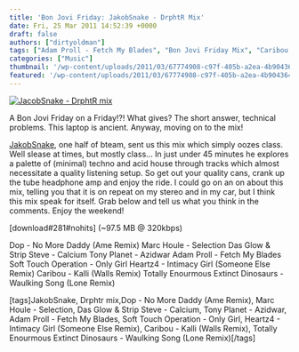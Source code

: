 ```yaml
---
title: 'Bon Jovi Friday: JakobSnake - DrphtR Mix'
date: Fri, 25 Mar 2011 14:52:39 +0000
draft: false
authors: ["dirtyoldman"]
tags: ["Adam Proll - Fetch My Blades", "Bon Jovi Friday Mix", "Caribou - Kalli (Walls Remix)", "Das Glow & Strip Steve - Calcium", "Dop - No More Daddy (Ame Remix)", "Drphtr mix", "Heartz4 - Intimacy Girl (Someone Else Remix)", "JakobSnake", "Marc Houle - Selection", "Soft Touch Operation - Only Girl", "Tony Planet - Azidwar", "Totally Enourmous Extinct Dinosaurs - Waulking Song (Lone Remix)"]
categories: ["Music"]
thumbnail: '/wp-content/uploads/2011/03/67774908-c97f-405b-a2ea-4b904364dfe7-150x150.jpg'
featured: '/wp-content/uploads/2011/03/67774908-c97f-405b-a2ea-4b904364dfe7-299x190.jpg'
---
```


[![](/wp-content/uploads/2011/03/67774908-c97f-405b-a2ea-4b904364dfe7.jpg "JacobSnake - DrphtR mix")](/2011/03/25/bon-jovi-friday-jacobsnake-drphtr-mix/67774908-c97f-405b-a2ea-4b904364dfe7/)

A Bon Jovi Friday on a Friday!?! What gives? The short answer, technical problems. This laptop is ancient. Anyway, moving on to the mix!

[JakobSnake](http://twitter.com/jakobsnake), one half of bteam, sent us this mix which simply oozes class. Well slease at times, but mostly class... In just under 45 minutes he explores a palette of (minimal) techno and acid house through tracks which almost necessitate a quality listening setup. So get out your quality cans, crank up the tube headphone amp and enjoy the ride. I could go on an on about this mix, telling you that it is on repeat on my stereo and in my car, but I think this mix speak for itself. Grab below and tell us what you think in the comments. Enjoy the weekend!

\[download#281#nohits\] (~97.5 MB @ 320kbps)

Dop - No More Daddy (Ame Remix) Marc Houle - Selection Das Glow & Strip Steve - Calcium Tony Planet - Azidwar Adam Proll - Fetch My Blades Soft Touch Operation - Only Girl Heartz4 - Intimacy Girl (Someone Else Remix) Caribou - Kalli (Walls Remix) Totally Enourmous Extinct Dinosaurs - Waulking Song (Lone Remix)

\[tags\]JakobSnake, Drphtr mix,Dop - No More Daddy (Ame Remix), Marc Houle - Selection, Das Glow & Strip Steve - Calcium, Tony Planet - Azidwar, Adam Proll - Fetch My Blades, Soft Touch Operation - Only Girl, Heartz4 - Intimacy Girl (Someone Else Remix), Caribou - Kalli (Walls Remix), Totally Enourmous Extinct Dinosaurs - Waulking Song (Lone Remix)\[/tags\]